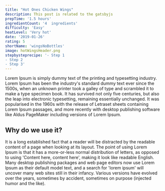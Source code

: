 ```yaml
---
title: "Hot Ones Chicken Wings"
description: This post is related to the gatsbyjs
prepTime: '1.5 hours'
ingredientCount: '4  ingredients'
difficulty: 'Easy'
heatLevel: 'Very hot'
date: '2019-01-26'
rating: 5
shortName: 'wingsNoBottles'
image: hotWingsHeader.png
stepbysteprecipe: '- Step 1
- Step 2
- Step 3'
---
```

Lorem Ipsum is simply dummy text of the printing and typesetting industry.
Lorem Ipsum has been the industry's standard dummy text ever since the 1500s,
when an unknown printer took a galley of type and scrambled it to make a type
specimen book. It has survived not only five centuries, but also the leap into
electronic typesetting, remaining essentially unchanged. It was popularised in
the 1960s with the release of Letraset sheets containing Lorem Ipsum passages,
and more recently with desktop publishing software like Aldus PageMaker
including versions of Lorem Ipsum.
## Why do we use it?
It is a long established fact that a reader will be distracted by the
readable content of a page when looking at its layout. The point of using
Lorem Ipsum is that it has a more-or-less normal distribution of letters,
as opposed to using 'Content here, content here', making it look like readable
English. Many desktop publishing packages and web page editors now use Lorem Ipsum
as their default model text, and a search for 'lorem ipsum' will uncover many web
sites still in their infancy. Various versions have evolved over the years, sometimes
by accident, sometimes on purpose (injected humor and the like).